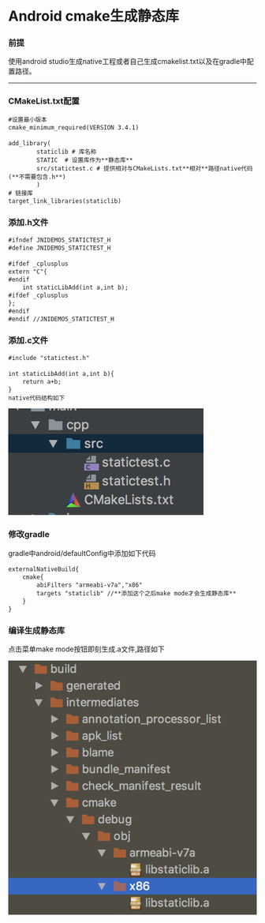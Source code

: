 # Android cmake生成静态库


### 前提

使用android studio生成native工程或者自己生成cmakelist.txt以及在gradle中配置路径。

---

### CMakeList.txt配置
    #设置最小版本
    cmake_minimum_required(VERSION 3.4.1)
    
    add_library(
            staticlib # 库名称
            STATIC  # 设置库作为**静态库**
            src/statictest.c # 提供相对与CMakeLists.txt**相对**路径native代码(**不需要包含.h**)
            )
    # 链接库
    target_link_libraries(staticlib)

### 添加.h文件

    #ifndef JNIDEMOS_STATICTEST_H
    #define JNIDEMOS_STATICTEST_H
    
    #ifdef _cplusplus
    extern "C"{
    #endif
        int staticLibAdd(int a,int b);
    #ifdef _cplusplus
    };
    #endif
    #endif //JNIDEMOS_STATICTEST_H

### 添加.c文件

    #include "statictest.h"
    
    int staticLibAdd(int a,int b){
        return a+b;
    }
    native代码结构如下
![native代码结构](./pics/2.png)
### 修改gradle
gradle中android/defaultConfig中添加如下代码

```
externalNativeBuild{
    cmake{
        abiFilters "armeabi-v7a","x86"
        targets "staticlib" //**添加这个之后make mode才会生成静态库**
    }
}
```


### 编译生成静态库
点击菜单make mode按钮即刻生成.a文件,路径如下

![静态库生成路径](./pics/1.png)

